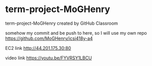# term-project-MoGHenry
term-project-MoGHenry created by GitHub Classroom

somehow my commit and be push to here, so I will use my own repo
https://github.com/MoGHenry/icsi418y-a4

EC2 link
http://44.201.175.30:80


video link
https://youtu.be/FYVRSY1LBCU
